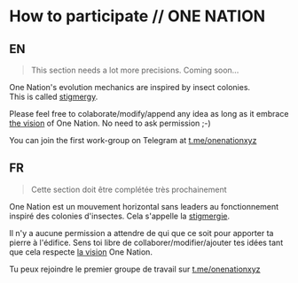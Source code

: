 How to participate // ONE NATION
================================

## EN

> This section needs a lot more precisions. Coming soon...

One Nation's evolution mechanics are inspired by insect colonies.  
This is called [stigmergy](https://en.wikipedia.org/wiki/Stigmergy).

Please feel free to colaborate/modify/append any idea as long as it embrace [the vision](./the_vision.md) of One Nation. No need to ask permission ;-)

You can join the first work-group on Telegram at [t.me/onenationxyz](t.me/onenationxyz)

## FR

> Cette section doit être complétée très prochainement

One Nation est un mouvement horizontal sans leaders au fonctionnement inspiré des colonies d'insectes. Cela s'appelle la [stigmergie](https://fr.wikipedia.org/wiki/Stigmergie). 

Il n'y a aucune permission a attendre de qui que ce soit pour apporter ta pierre à l'édifice. Sens toi libre de collaborer/modifier/ajouter tes idées tant que cela respecte [la vision](./the_vision.md) One Nation.

Tu peux rejoindre le premier groupe de travail sur [t.me/onenationxyz](t.me/onenationxyz)